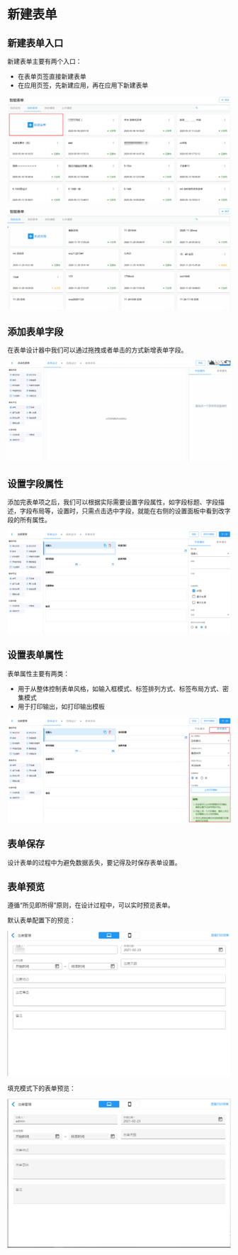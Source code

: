 # 新建表单

## 新建表单入口

新建表单主要有两个入口：

- 在表单页签直接新建表单
- 在应用页签，先新建应用，再在应用下新建表单

![新建表单入口_表单](./images/create-form-entry.png)

![新建表单入口](./images/create-form-entry.gif)

## 添加表单字段

在表单设计器中我们可以通过拖拽或者单击的方式新增表单字段。

![新增表单字段](./images/add-form-field.gif)

## 设置字段属性

添加完表单项之后，我们可以根据实际需要设置字段属性，如字段标题、字段描述，字段布局等，设置时，只需点击选中字段，就能在右侧的设置面板中看到改字段的所有属性。

![设置字段属性](./images/form-field-setting.png)

## 设置表单属性

表单属性主要有两类：

- 用于从整体控制表单风格，如输入框模式、标签排列方式、标签布局方式、密集模式
- 用于打印输出，如打印输出模板

![表单设置](./images/form-setting.png)

## 表单保存

设计表单的过程中为避免数据丢失，要记得及时保存表单设置。

## 表单预览

遵循“所见即所得”原则，在设计过程中，可以实时预览表单。

默认表单配置下的预览：

![表单预览_默认](./images/form-preview_default.png)

填充模式下的表单预览：

![表单预览_填充](./images/form-preview_filled.png)
